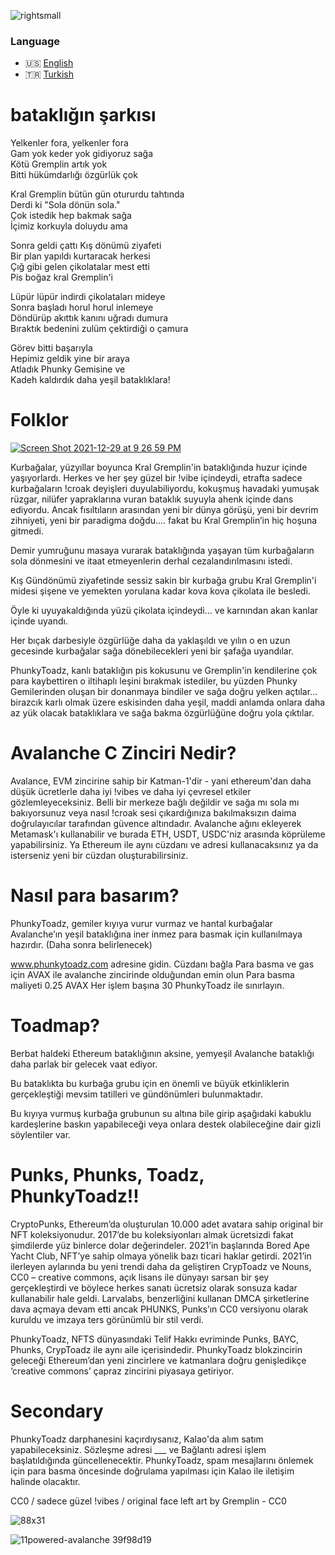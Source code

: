 ![rightsmall](https://user-images.githubusercontent.com/96514988/147126941-e63c06db-7c28-4acc-8d3b-2ba25e2bd2e9.png)

### Language

* 🇺🇸 [English](https://github.com/phunkytoadz/phunkytoadz/blob/main/README.md)
* 🇹🇷 [Turkish](https://github.com/phunkytoadz/phunkytoadz/blob/main/TURKISH.md)

# bataklığın şarkısı

Yelkenler fora, yelkenler fora  
Gam yok keder yok gidiyoruz sağa  
Kötü Gremplin artık yok  
Bitti hükümdarlığı özgürlük çok  

Kral Gremplin bütün gün otururdu tahtında  
Derdi ki "Sola dönün sola."  
Çok istedik hep bakmak sağa  
İçimiz korkuyla doluydu ama  

Sonra geldi çattı Kış dönümü ziyafeti  
Bir plan yapıldı kurtaracak herkesi  
Çığ gibi gelen çikolatalar mest etti  
Pis boğaz kral Gremplin'i  

Lüpür lüpür indirdi çikolataları mideye  
Sonra başladı horul horul inlemeye  
Döndürüp akıttık kanını uğradı dumura  
Bıraktık bedenini zulüm çektirdiği o çamura  

Görev bitti başarıyla  
Hepimiz geldik yine bir araya  
Atladık Phunky Gemisine ve  
Kadeh kaldırdık daha yeşil bataklıklara!  


# Folklor

[![Screen Shot 2021-12-29 at 9 26 59 PM](https://user-images.githubusercontent.com/96514988/147724091-3ce3c732-381c-42d9-8c65-fa3ac0c4a20e.png)](https://www.youtube.com/watch?v=e55ug76ZIDI)


Kurbağalar, yüzyıllar boyunca Kral Gremplin'in bataklığında huzur içinde yaşıyorlardı. Herkes ve her şey güzel bir !vibe içindeydi, etrafta sadece kurbağaların !croak deyişleri duyulabiliyordu, kokuşmuş havadaki yumuşak rüzgar, nilüfer yapraklarına vuran bataklık suyuyla ahenk içinde dans ediyordu. Ancak fısıltıların arasından yeni bir dünya görüşü, yeni bir devrim zihniyeti, yeni bir paradigma doğdu.... fakat bu Kral Gremplin’in hiç hoşuna gitmedi. 

Demir yumruğunu masaya vurarak bataklığında yaşayan tüm kurbağaların sola dönmesini ve itaat etmeyenlerin derhal cezalandırılmasını istedi.

Kış Gündönümü ziyafetinde sessiz sakin bir kurbağa grubu Kral Gremplin'i midesi şişene ve yemekten yorulana kadar kova kova çikolata ile besledi. 

Öyle ki uyuyakaldığında yüzü çikolata içindeydi... ve karnından akan kanlar içinde uyandı. 

Her bıçak darbesiyle özgürlüğe daha da yaklaşıldı ve yılın o en uzun gecesinde kurbağalar sağa dönebilecekleri yeni bir şafağa uyandılar.

PhunkyToadz, kanlı bataklığın pis kokusunu ve Gremplin'in kendilerine çok para kaybettiren o iltihaplı leşini bırakmak istediler, bu yüzden Phunky Gemilerinden oluşan bir donanmaya bindiler ve sağa doğru yelken açtılar... birazcık karlı olmak üzere eskisinden daha yeşil, maddi anlamda onlara daha az yük olacak bataklıklara ve sağa bakma özgürlüğüne doğru yola çıktılar.

# Avalanche C Zinciri Nedir?

Avalance, EVM zincirine sahip bir Katman-1'dir - yani ethereum'dan daha düşük ücretlerle daha iyi !vibes ve daha iyi çevresel etkiler gözlemleyeceksiniz. Belli bir merkeze bağlı değildir ve sağa mı sola mı bakıyorsunuz veya nasıl !croak sesi çıkardığınıza bakılmaksızın daima doğrulayıcılar tarafından güvence altındadır. Avalanche ağını ekleyerek Metamask'ı kullanabilir ve burada ETH, USDT, USDC'niz arasında köprüleme yapabilirsiniz. Ya Ethereum ile aynı cüzdanı ve adresi kullanacaksınız ya da isterseniz yeni bir cüzdan oluşturabilirsiniz. 

# Nasıl para basarım?

PhunkyToadz, gemiler kıyıya vurur vurmaz ve hantal kurbağalar Avalanche’ın yeşil bataklığına iner inmez para basmak için kullanılmaya hazırdır. (Daha sonra belirlenecek)

www.phunkytoadz.com adresine gidin. 
Cüzdanı bağla
Para basma ve gas için AVAX ile avalanche zincirinde olduğundan emin olun
Para basma maliyeti 0.25 AVAX
Her işlem başına 30 PhunkyToadz ile sınırlayın.

# Toadmap?

Berbat haldeki Ethereum bataklığının aksine, yemyeşil Avalanche bataklığı daha parlak bir gelecek vaat ediyor.

Bu bataklıkta bu kurbağa grubu için en önemli ve büyük etkinliklerin gerçekleştiği mevsim tatilleri ve gündönümleri bulunmaktadır. 

Bu kıyıya vurmuş kurbağa grubunun su altına bile girip aşağıdaki kabuklu kardeşlerine baskın yapabileceği veya onlara destek olabileceğine dair gizli söylentiler var.

# Punks, Phunks, Toadz, PhunkyToadz!!

CryptoPunks, Ethereum’da oluşturulan 10.000 adet avatara sahip original bir NFT koleksiyonudur. 2017’de bu koleksiyonları almak ücretsizdi fakat şimdilerde yüz binlerce dolar değerindeler. 2021’in başlarında Bored Ape Yacht Club, NFT’ye sahip olmaya yönelik bazı ticari haklar getirdi. 2021’in ilerleyen aylarında bu yeni trendi daha da geliştiren CrypToadz ve Nouns, CC0 – creative commons, açık lisans ile dünyayı sarsan bir şey gerçekleştirdi ve böylece herkes sanatı ücretsiz olarak sonsuza kadar kullanabilir hale geldi. Larvalabs, benzerliğini kullanan DMCA şirketlerine dava açmaya devam etti ancak PHUNKS, Punks’ın CC0 versiyonu olarak kuruldu ve imzaya ters görünümlü bir stil verdi.

PhunkyToadz, NFTS dünyasındaki Telif Hakkı evriminde Punks, BAYC, Phunks, CrypToadz ile aynı aile içerisindedir. PhunkyToadz blokzincirin geleceği Ethereum’dan yeni zincirlere ve katmanlara doğru genişledikçe ‘creative commons’ çapraz zincirini piyasaya getiriyor.


# Secondary

PhunkyToadz darphanesini kaçırdıysanız, Kalao'da alım satım yapabileceksiniz. Sözleşme adresi ___ ve Bağlantı adresi işlem başlatıldığında güncellenecektir. PhunkyToadz, spam mesajlarını önlemek için para basma öncesinde doğrulama yapılması için Kalao ile iletişim halinde olacaktır. 


CC0 / sadece güzel !vibes / original face left art by Gremplin - CC0


![88x31](https://user-images.githubusercontent.com/96514988/147050178-6059d9e0-daa4-4243-b35f-43b7d924510a.png)

![11powered-avalanche 39f98d19](https://user-images.githubusercontent.com/96514988/147050193-bd9179a9-65e1-4ceb-ba47-00926df33d92.png)
